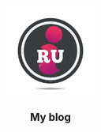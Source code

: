 <p align="center"><a href="https://ckhr516.github.io/" target="_blank" rel="noopener noreferrer"><img width="180" src="/img/logo.png" alt="logo"></a></p>

<h2 align="center">My blog</h2>
